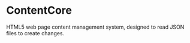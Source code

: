 # ContentCore
HTML5 web page content management system, designed to read JSON files to create changes.